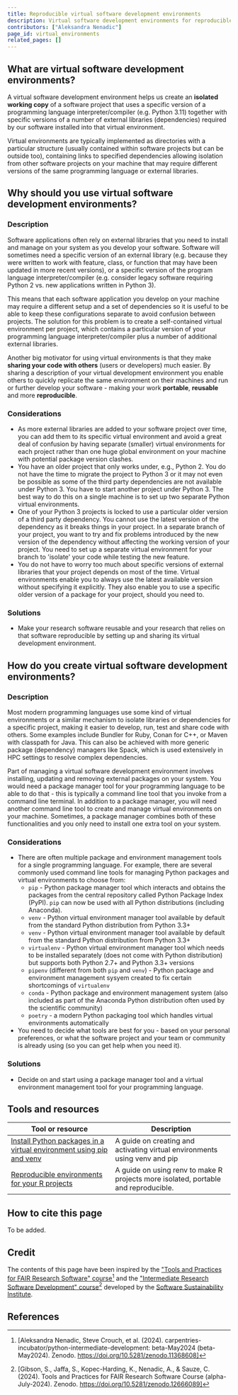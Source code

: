 ```yaml
---
title: Reproducible virtual software development environments
description: Virtual software development environments for reproducible research 
contributors: ["Aleksandra Nenadic"]
page_id: virtual_environments
related_pages: []
---
```


## What are virtual software development environments?

A virtual software development environment helps us create an **isolated working copy** of a software project that uses a specific 
version of a programming language interpreter/compiler (e.g. Python 3.11) together with specific versions of a number of external 
libraries (dependencies) required by our software installed into that virtual environment. 

Virtual environments are typically implemented as directories with a particular structure (usually contained within software projects 
but can be outside too), containing links to specified dependencies allowing isolation from other software projects on your machine 
that may require different versions of the same programming language or external libraries.

## Why should you use virtual software development environments? 

### Description 

Software applications often rely on external libraries that you need to install and manage on your system as you develop your software. 
Software will sometimes need a specific version of an external library (e.g. because they were written to work with feature, class, or 
function that may have been updated in more recent versions), or a specific version of the program language interpreter/compiler 
(e.g. consider legacy software requiring Python 2 vs. new applications written in Python 3). 

This means that each software application you develop on your machine may require a different setup and a set of dependencies so it is useful to be 
able to keep these configurations separate to avoid confusion between projects. 
The solution for this problem is to create a self-contained virtual environment per project, which contains a particular version of your 
programming language interpreter/compiler plus a number of additional external libraries.

Another big motivator for using virtual environments is that they make **sharing your code with others** (users or developers) much easier.
By sharing a description of your virtual development environment you enable others to quickly replicate the same environment 
on their machines and run or further develop your software - making your work **portable**, **reusable** and more **reproducible**.

### Considerations

- As more external libraries are added to your software project over time, you can add them to its specific virtual environment
and avoid a great deal of confusion by having separate (smaller) virtual environments for each project
rather than one huge global environment on your machine with potential package version clashes.
- You have an older project that only works under, e.g., Python 2. You do not have the time to migrate the project to Python 3
or it may not even be possible as some of the third party dependencies are not available under Python 3.
You have to start another project under Python 3. The best way to do this on a single machine is
to set up two separate Python virtual environments.
- One of your Python 3 projects is locked to use a particular older version of a third party dependency.
You cannot use the latest version of the dependency as it breaks things in your project.
In a separate branch of your project, you want to try and fix problems introduced by the new version of the dependency
without affecting the working version of your project. You need to set up a separate virtual environment for your branch to
'isolate' your code while testing the new feature.
- You do not have to worry too much about specific versions of external libraries that your project depends on most of the time.
Virtual environments enable you to always use the latest available version without specifying it explicitly.
They also enable you to use a specific older version of a package for your project, should you need to. 

### Solutions

- Make your research software reusable and your research that relies on that software reproducible by setting up and sharing its virtual development environment.

## How do you create virtual software development environments? 

### Description

Most modern programming languages use some kind of virtual environments or a similar mechanism to isolate libraries or dependencies for a specific project, 
making it easier to develop, run, test and share code with others. 
Some examples include Bundler for Ruby, Conan for C++, or Maven with classpath for Java. 
This can also be achieved with more generic package (dependency) managers like Spack, which is used extensively in HPC settings to resolve complex dependencies. 

Part of managing a virtual software development environment involves installing, updating and removing external packages on your system. 
You would need a package manager tool for your programming language to be able to do that - this is typically a command line tool that you invoke from 
a command line terminal. 
In addition to a package manager, you will need another command line tool to create and manage virtual environments on your machine. 
Sometimes, a package manager combines both of these functionalities and you only need to install one extra tool on your system.

### Considerations

- There are often multiple package and environment management tools for a single programming language. For example,
there are several commonly used command line tools for managing Python packages and virtual environments to choose from:
  - `pip` - Python package manager tool which interacts and obtains the packages from the central repository called Python Package Index (PyPI). `pip` can now be used with all Python distributions (including Anaconda).
  - `venv` - Python virtual environment manager tool available by default from the standard Python distribution from Python 3.3+
  - `venv` - Python virtual environment manager tool available by default from the standard Python distribution from Python 3.3+
  - `virtualenv` - Python virtual environment manager tool which needs to be installed separately (does not come with Python distribution) but supports both Python 2.7+ and Python 3.3+ versions
  - `pipenv` (different from both `pip` and `venv`) - Python package and environment management sysyem created to fix certain shortcomings of `virtualenv`
  - `conda` - Python package and environment management system (also included as part of the Anaconda Python distribution often used by the scientific community)
  - `poetry` - a modern Python packaging tool which handles virtual environments automatically
- You need to decide what tools are best for you - based on your personal preferences, or what the software project and your team or community is
already using (so you can get help when you need it).

### Solutions

* Decide on and start using a package manager tool and a virtual environment management tool for your programming language.


## Tools and resources

| Tool or resource                                                                 | Description                                                                        |
| ---------------------------------------------------------------------------------| ---------------------------------------------------------------------------------- |
| [Install Python packages in a virtual environment using pip and venv][pip-venv]  | A guide on creating and activating virtual environments using venv and pip         |
| [Reproducible environments for your R projects][renv]                            | A guide on using renv to make R projects more isolated, portable and reproducible. |


## How to cite this page

To be added.


## Credit

The contents of this page have been inspired by the ["Tools and Practices for FAIR Research Software" course][fair-rs][^1] 
and the ["Intermediate Research Software Development" course][intermediate-rs-dev][^2] developed by the [Software Sustainability Institute][ssi].

      
## References
[^1]: [Aleksandra Nenadic, Steve Crouch, et al. (2024). carpentries-incubator/python-intermediate-development: beta-May2024 (beta-May2024). Zenodo. https://doi.org/10.5281/zenodo.11368608]
[^2]: [Gibson, S., Jaffa, S., Kopec-Harding, K., Nenadic, A., & Sauze, C. (2024). Tools and Practices for FAIR Research Software Course (alpha-July-2024). Zenodo. https://doi.org/10.5281/zenodo.12666089]

[pip-venv]: https://packaging.python.org/en/latest/guides/installing-using-pip-and-virtual-environments/
[fair-rs]: https://carpentries-incubator.github.io/fair-research-software
[intermediate-rs-dev]: https://carpentries-incubator.github.io/python-intermediate-development/
[renv]: https://rstudio.github.io/renv/index.html
[ssi]: https://www.software.ac.uk/
